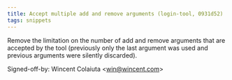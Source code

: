 ```yaml
---
title: Accept multiple add and remove arguments (login-tool, 0931d52)
tags: snippets
---
```


Remove the limitation on the number of add and remove arguments that are accepted by the tool (previously only the last argument was used and previous arguments were silently discarded).

Signed-off-by: Wincent Colaiuta &lt;win@wincent.com&gt;
